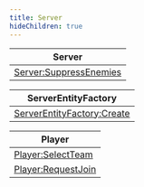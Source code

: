 ```yaml
---
title: Server
hideChildren: true
---
```

| Server                                                               |
| -------------------------------------------------------------------- |
| [Server:SuppressEnemies](/vext/ref/hks/srv/ServerSuppressEnemies) |

| ServerEntityFactory                                                          |
| ---------------------------------------------------------------------------- |
| [ServerEntityFactory:Create](/vext/ref/hks/srv/ServerEntityFactoryCreate) |

| Player                                                       |
| ------------------------------------------------------------ |
| [Player:SelectTeam](/vext/ref/hks/srv/PlayerSelectTeam)   |
| [Player:RequestJoin](/vext/ref/hks/srv/PlayerRequestJoin) |
